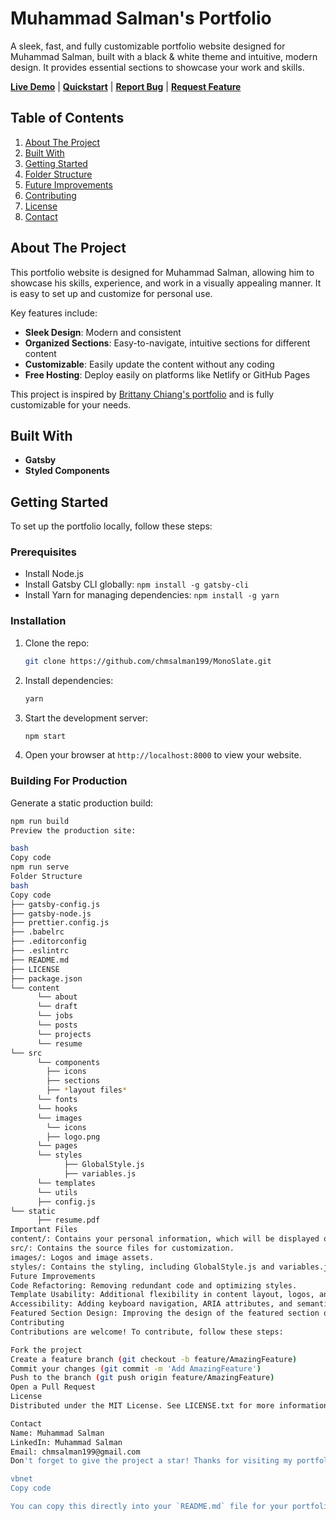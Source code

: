 # Muhammad Salman's Portfolio

A sleek, fast, and fully customizable portfolio website designed for Muhammad Salman, built with a black & white theme and intuitive, modern design. It provides essential sections to showcase your work and skills.

**[Live Demo](#)** | **[Quickstart](#quickstart)** | **[Report Bug](#)** | **[Request Feature](#)**

## Table of Contents
1. [About The Project](#about-the-project)
2. [Built With](#built-with)
3. [Getting Started](#getting-started)
4. [Folder Structure](#folder-structure)
5. [Future Improvements](#future-improvements)
6. [Contributing](#contributing)
7. [License](#license)
8. [Contact](#contact)

## About The Project
This portfolio website is designed for Muhammad Salman, allowing him to showcase his skills, experience, and work in a visually appealing manner. It is easy to set up and customize for personal use.

Key features include:
- **Sleek Design**: Modern and consistent
- **Organized Sections**: Easy-to-navigate, intuitive sections for different content
- **Customizable**: Easily update the content without any coding
- **Free Hosting**: Deploy easily on platforms like Netlify or GitHub Pages

This project is inspired by [Brittany Chiang's portfolio](https://brittanychiang.com) and is fully customizable for your needs.

## Built With
- **Gatsby**
- **Styled Components**

## Getting Started
To set up the portfolio locally, follow these steps:

### Prerequisites
- Install Node.js
- Install Gatsby CLI globally: `npm install -g gatsby-cli`
- Install Yarn for managing dependencies: `npm install -g yarn`

### Installation
1. Clone the repo:
    ```bash
    git clone https://github.com/chmsalman199/MonoSlate.git
    ```
2. Install dependencies:
    ```bash
    yarn
    ```
3. Start the development server:
    ```bash
    npm start
    ```
4. Open your browser at `http://localhost:8000` to view your website.

### Building For Production
Generate a static production build:
```bash
npm run build
Preview the production site:

bash
Copy code
npm run serve
Folder Structure
bash
Copy code
├── gatsby-config.js
├── gatsby-node.js
├── prettier.config.js
├── .babelrc
├── .editorconfig
├── .eslintrc
├── README.md
├── LICENSE
├── package.json
└── content
      └── about
      └── draft
      └── jobs
      └── posts
      └── projects
      └── resume
└── src
      └── components
        ├── icons
        ├── sections
        ├── *layout files*
      └── fonts
      └── hooks
      └── images
        └── icons
        ├── logo.png
      └── pages
      └── styles
            ├── GlobalStyle.js
            ├── variables.js
      └── templates
      └── utils
      ├── config.js
└── static
      ├── resume.pdf
Important Files
content/: Contains your personal information, which will be displayed on the website.
src/: Contains the source files for customization.
images/: Logos and image assets.
styles/: Contains the styling, including GlobalStyle.js and variables.js for further modifications.
Future Improvements
Code Refactoring: Removing redundant code and optimizing styles.
Template Usability: Additional flexibility in content layout, logos, and design.
Accessibility: Adding keyboard navigation, ARIA attributes, and semantic HTML.
Featured Section Design: Improving the design of the featured section on the homepage.
Contributing
Contributions are welcome! To contribute, follow these steps:

Fork the project
Create a feature branch (git checkout -b feature/AmazingFeature)
Commit your changes (git commit -m 'Add AmazingFeature')
Push to the branch (git push origin feature/AmazingFeature)
Open a Pull Request
License
Distributed under the MIT License. See LICENSE.txt for more information.

Contact
Name: Muhammad Salman
LinkedIn: Muhammad Salman
Email: chmsalman199@gmail.com
Don't forget to give the project a star! Thanks for visiting my portfolio.

vbnet
Copy code

You can copy this directly into your `README.md` file for your portfolio project! Let me know if you'd like any further customizations.





